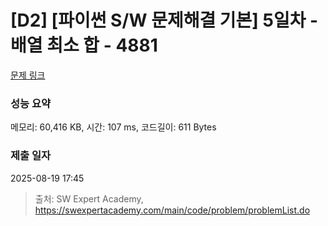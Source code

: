 # [D2] [파이썬 S/W 문제해결 기본] 5일차 - 배열 최소 합 - 4881 

[문제 링크](https://swexpertacademy.com/main/code/problem/problemDetail.do?contestProbId=AWTQh00qQs0DFAVT) 

### 성능 요약

메모리: 60,416 KB, 시간: 107 ms, 코드길이: 611 Bytes

### 제출 일자

2025-08-19 17:45



> 출처: SW Expert Academy, https://swexpertacademy.com/main/code/problem/problemList.do